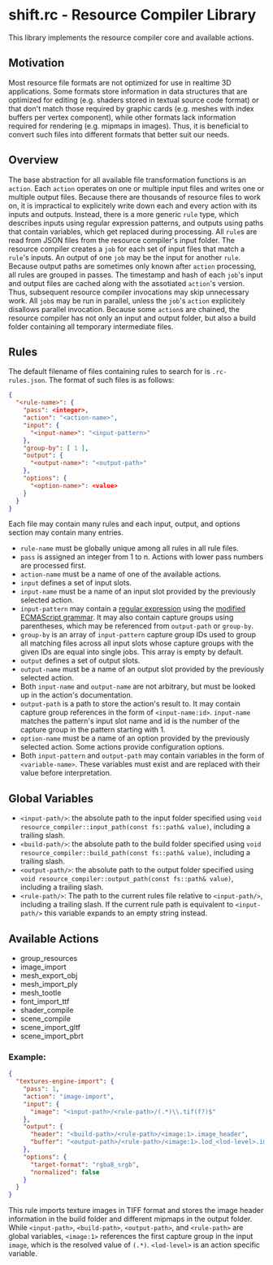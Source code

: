 # shift.rc - Resource Compiler Library

This library implements the resource compiler core and available actions.

## Motivation

Most resource file formats are not optimized for use in realtime 3D applications. Some formats store information in data structures that are optimized for editing (e.g. shaders stored in textual source code format) or that don't match those required by graphic cards (e.g. meshes with index buffers per vertex component), while other formats lack information required for rendering (e.g. mipmaps in images). Thus, it is beneficial to convert such files into different formats that better suit our needs.

## Overview

The base abstraction for all available file transformation functions is an `action`. Each `action` operates on one or multiple input files and writes one or multiple output files. Because there are thousands of resource files to work on, it is impractical to explicitely write down each and every action with its inputs and outputs. Instead, there is a more generic `rule` type, which describes inputs using regular expression patterns, and outputs using paths that contain variables, which get replaced during processing. All `rule`s are read from JSON files from the resource compiler's input folder. The resource compiler creates a `job` for each set of input files that match a `rule`'s inputs. An output of one `job` may be the input for another `rule`. Because output paths are sometimes only known after `action` processing, all rules are grouped in passes. The timestamp and hash of each `job`'s input and output files are cached along with the assotiated `action`'s version. Thus, subsequent resource compiler invocations may skip unnecessary work. All `job`s may be run in parallel, unless the `job`'s `action` explicitely disallows parallel invocation. Because some `action`s are chained, the resource compiler has not only an input and output folder, but also a build folder containing all temporary intermediate files.

## Rules

The default filename of files containing rules to search for is `.rc-rules.json`. The format of such files is as follows:

```JSON
{
  "<rule-name>": {
    "pass": <integer>,
    "action": "<action-name>",
    "input": {
      "<input-name>": "<input-pattern>"
    },
    "group-by": [ 1 ],
    "output": {
      "<output-name>": "<output-path>"
    },
    "options": {
      "<option-name>": <value>
    }
  }
}
```

Each file may contain many rules and each input, output, and options section may contain many entries.

* `rule-name` must be globally unique among all rules in all rule files.
* `pass` is assigned an integer from 1 to n. Actions with lower pass numbers are processed first.
* `action-name` must be a name of one of the available actions.
* `input` defines a set of input slots.
* `input-name` must be a name of an input slot provided by the previously selected action.
* `input-pattern` may contain a [regular expression](https://en.wikipedia.org/wiki/Regular_expression) using the [modified ECMAScript grammar](https://en.cppreference.com/w/cpp/regex/ecmascript). It may also contain capture groups using parentheses, which may be referenced from `output-path` or `group-by`.
* `group-by` is an array of `input-pattern` capture group IDs used to group all matching files across all input slots whose capture groups with the given IDs are equal into single jobs. This array is empty by default.
* `output` defines a set of output slots.
* `output-name` must be a name of an output slot provided by the previously selected action.
* Both `input-name` and `output-name` are not arbitrary, but must be looked up in the action's documentation.
* `output-path` is a path to store the action's result to. It may contain capture group references in the form of `<input-name:id>`. `input-name` matches the pattern's input slot name and id is the number of the capture group in the pattern starting with 1.
* `option-name` must be a name of an option provided by the previously selected action. Some actions provide configuration options.
* Both `input-pattern` and `output-path` may contain variables in the form of `<variable-name>`. These variables must exist and are replaced with their value before interpretation.

## Global Variables

* `<input-path/>`: the absolute path to the input folder specified using `void resource_compiler::input_path(const fs::path& value)`, including a trailing slash.
* `<build-path/>`: the absolute path to the build folder specified using `void resource_compiler::build_path(const fs::path& value)`, including a trailing slash.
* `<output-path/>`: the absolute path to the output folder specified using `void resource_compiler::output_path(const fs::path& value)`, including a trailing slash.
* `<rule-path/>`: The path to the current rules file relative to `<input-path/>`, including a trailing slash. If the current rule path is equivalent to `<input-path/>` this variable expands to an empty string instead.

## Available Actions

* group_resources
* image_import
* mesh_export_obj
* mesh_import_ply
* mesh_tootle
* font_import_ttf
* shader_compile
* scene_compile
* scene_import_gltf
* scene_import_pbrt

### Example:

```JSON
{
  "textures-engine-import": {
    "pass": 1,
    "action": "image-import",
    "input": {
      "image": "<input-path>/<rule-path>/(.*)\\.tif(f?)$"
    },
    "output": {
      "header": "<build-path>/<rule-path>/<image:1>.image_header",
      "buffer": "<output-path>/<rule-path>/<image:1>.lod_<lod-level>.image_buffer"
    },
    "options": {
      "target-format": "rgba8_srgb",
      "normalized": false
    }
  }
}
```
This rule imports texture images in TIFF format and stores the image header information in the build folder and different mipmaps in the output folder. While `<input-path>`, `<build-path>`, `<output-path>`, and `<rule-path>` are global variables, `<image:1>` references the first capture group in the input `image`, which is the resolved value of `(.*)`. `<lod-level>` is an action specific variable.
